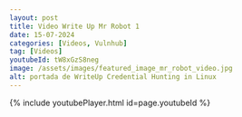 ```yaml
---
layout: post
title: Video Write Up Mr Robot 1
date: 15-07-2024
categories: [Videos, Vulnhub]
tag: [Videos]
youtubeId: tW8xGzS8neg
image: /assets/images/featured_image_mr_robot_video.jpg
alt: portada de WriteUp Credential Hunting in Linux
---
```


{% include youtubePlayer.html id=page.youtubeId %}